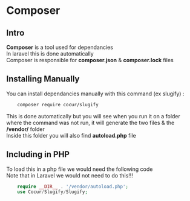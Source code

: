 # Composer

## Intro

**Composer** is a tool used for dependancies\
In laravel this is done automatically\
Composer is responsible for **composer.json** & **composer.lock** files

## Installing Manually
You can install dependancies manually with this command (ex slugify) :
```bash
    composer require cocur/slugify
```
This is done automatically but you will see when you run it on a folder\
where the command was not run, it will generate the two files & the **/vendor/** folder\
Inside this folder you will also find **autoload.php** file

## Including in PHP

To load this in a php file we would need the following code\
Note that in Laravel we would not need to do this!!!
```php
    require __DIR__ . '/vendor/autoload.php';
    use Cocur/Slugify/Slugify;
```